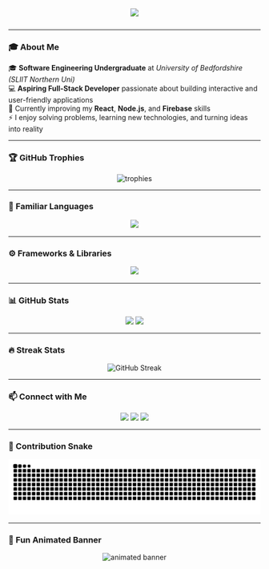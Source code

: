<!-- 👋 Animated GitHub Profile for Lambodaran Vinayagamurthi -->

<h1 align="center">
  <img src="https://readme-typing-svg.herokuapp.com?font=Fira+Code&size=28&pause=1000&color=00C2FF&center=true&vCenter=true&width=600&lines=Hi+there+👋+I'm+Lambodaran+Vinayagamurthi;Software+Engineering+Undergraduate;Aspiring+Full+Stack+Developer;Always+Learning+New+Things!">
</h1>

---

### 🎓 About Me  
🎓 **Software Engineering Undergraduate** at *University of Bedfordshire (SLIIT Northern Uni)*  
💻 **Aspiring Full-Stack Developer** passionate about building interactive and user-friendly applications  
🌱 Currently improving my **React**, **Node.js**, and **Firebase** skills  
⚡ I enjoy solving problems, learning new technologies, and turning ideas into reality  

---

### 🏆 GitHub Trophies  
<p align="center">
  <img src="https://github-profile-trophy.vercel.app/?username=Lambodaran&theme=onedark&margin-w=10&margin-h=10&column=7" alt="trophies"/>
</p>

---

### 🧠 Familiar Languages  
<p align="center"> 
  <img src="https://skillicons.dev/icons?i=java,python,c,cpp,php,js,html,css" />
</p>

---

### ⚙️ Frameworks & Libraries  
<p align="center"> 
  <img src="https://skillicons.dev/icons?i=react,tailwind,bootstrap,firebase,nodejs" />
</p>

---

### 📊 GitHub Stats  
<div align="center">
  <img src="https://github-readme-stats.vercel.app/api?username=Lambodaran&show_icons=true&theme=radical" height="170px"/>
  <img src="https://github-readme-stats.vercel.app/api/top-langs/?username=Lambodaran&layout=compact&theme=radical" height="170px"/>
</div>

---

### 🔥 Streak Stats  
<p align="center">
  <img src="https://streak-stats.demolab.com?user=Lambodaran&theme=radical&hide_border=true" alt="GitHub Streak"/>
</p>

---

### 📫 Connect with Me  
<p align="center">
  <a href="mailto:vinajagamoorthylambotharan@gmail.com"><img src="https://img.shields.io/badge/Email-D14836?style=for-the-badge&logo=gmail&logoColor=white"/></a>
  <a href="https://www.linkedin.com/in/lambodaran"><img src="https://img.shields.io/badge/LinkedIn-0077B5?style=for-the-badge&logo=linkedin&logoColor=white"/></a>
  <a href="https://github.com/Lambodaran"><img src="https://img.shields.io/badge/GitHub-100000?style=for-the-badge&logo=github&logoColor=white"/></a>
</p>

---

### 🐍 Contribution Snake  
<p align="center">
  <img src="https://github.com/Lambodaran/Lambodaran/blob/output/github-contribution-grid-snake.svg" alt="snake animation"/>
</p>

---

### 💫 Fun Animated Banner  
<p align="center">
  <img src="https://github.com/DenverCoder1/readme-typing-svg/blob/main/demo.gif?raw=true" width="500" alt="animated banner"/>
</p>

